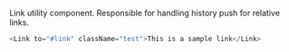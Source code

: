 Link utility component. Responsible for handling history push for relative links.

```js
<Link to="#link" className="test">This is a sample link</Link>
```
